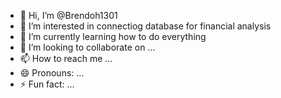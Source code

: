 - 👋 Hi, I’m @Brendoh1301
- 👀 I’m interested in connectiog database for financial analysis
- 🌱 I’m currently learning how to do everything
- 💞️ I’m looking to collaborate on ...
- 📫 How to reach me ...
- 😄 Pronouns: ...
- ⚡ Fun fact: ...

<!---
Brendoh1301/Brendoh1301 is a ✨ special ✨ repository because its `README.md` (this file) appears on your GitHub profile.
You can click the Preview link to take a look at your changes.
--->
